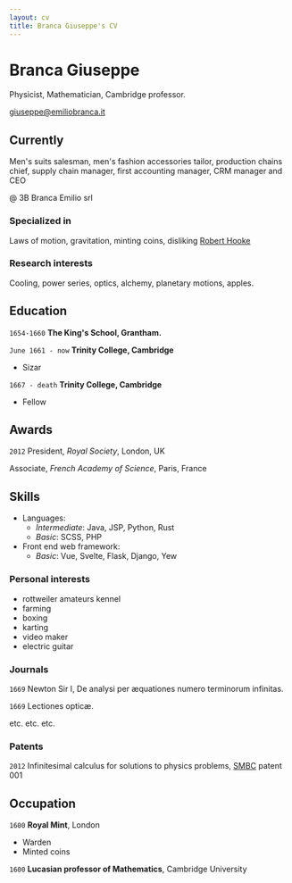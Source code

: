 ```yaml
---
layout: cv
title: Branca Giuseppe's CV
---
```

# Branca Giuseppe
Physicist, Mathematician, Cambridge professor.

<div id="webaddress">
<a href="giuseppe@emiliobranca.it">giuseppe@emiliobranca.it</a>
</div>


## Currently

Men's suits salesman, men's fashion accessories tailor, production chains chief, supply chain manager, first accounting manager, CRM manager and CEO 

@ 3B Branca Emilio srl

### Specialized in

Laws of motion, gravitation, minting coins, disliking [Robert Hooke](http://en.wikipedia.org/wiki/Robert_Hooke)


### Research interests

Cooling, power series, optics, alchemy, planetary motions, apples.


## Education

`1654-1660`
__The King's School, Grantham.__

`June 1661 - now`
__Trinity College, Cambridge__

- Sizar

`1667 - death`
__Trinity College, Cambridge__

- Fellow



## Awards

`2012`
President, *Royal Society*, London, UK

Associate, *French Academy of Science*, Paris, France



## Skills

- Languages: 
  - _Intermediate_: Java, JSP, Python, Rust 
  - _Basic_: SCSS, PHP
- Front end web framework:
  - _Basic_: Vue, Svelte, Flask, Django, Yew
 

### Personal interests

- rottweiler amateurs kennel
- farming
- boxing 
- karting
- video maker
- electric guitar

### Journals

`1669`
Newton Sir I, De analysi per æquationes numero terminorum infinitas. 

`1669`
Lectiones opticæ.

etc. etc. etc.

### Patents

`2012`
Infinitesimal calculus for solutions to physics problems, [SMBC](http://www.techdirt.com/articles/20121011/09312820678/if-patents-had-been-around-time-newton.shtml) patent 001


## Occupation

`1600`
__Royal Mint__, London

- Warden
- Minted coins

`1600`
__Lucasian professor of Mathematics__, Cambridge University



<!-- ### Footer

Last updated: October 2021 -->


